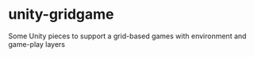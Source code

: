 # unity-gridgame
Some Unity pieces to support a grid-based games with environment and game-play layers
